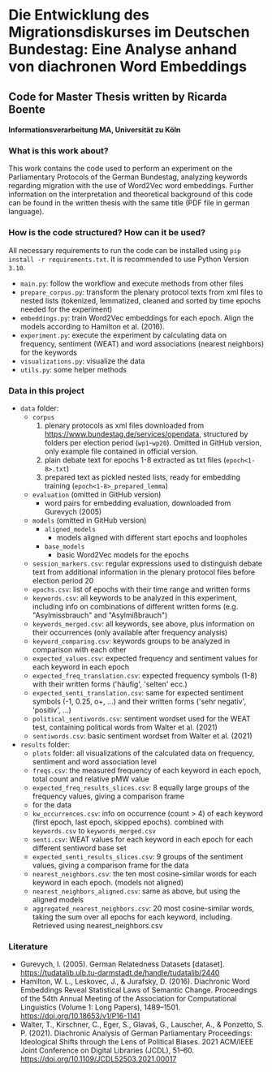 # Die Entwicklung des Migrationsdiskurses im Deutschen Bundestag: Eine Analyse anhand von diachronen Word Embeddings
## Code for Master Thesis written by Ricarda Boente
#### Informationsverarbeitung MA, Universität zu Köln

### What is this work about?
This work contains the code used to perform an experiment on the Parliamentary Protocols of the German Bundestag,
analyzing keywords regarding migration with the use of Word2Vec word embeddings.
Further information on the interpretation and theoretical background of this code can be found in the written thesis 
with the same title (PDF file in german language).

### How is the code structured? How can it be used?
All necessary requirements to run the code can be installed using ```pip install -r requirements.txt```. 
It is recommended to use Python Version ```3.10```.

- ```main.py```: follow the workflow and execute methods from other files
- ```prepare_corpus.py```: transform the plenary protocol texts from xml files to nested lists (tokenized, lemmatized, 
cleaned and sorted by time epochs needed for the experiment)
- ```embeddings.py```: train Word2Vec embeddings for each epoch. Align the models according to Hamilton et al. (2016).
- ```experiment.py```: execute the experiment by calculating data on frequency, sentiment (WEAT) and word associations 
(nearest neighbors) for the keywords
- ```visualizations.py```: visualize the data
- ```utils.py```: some helper methods
### Data in this project
- ```data``` folder:
  - ```corpus```
    1. plenary protocols as xml files downloaded from https://www.bundestag.de/services/opendata, structured by folders per 
    election period (```wp1```-```wp20```). Omitted in GitHub version, only example file contained in official version.
    2. plain debate text for epochs 1-8 extracted as txt files (```epoch<1-8>.txt```)
    3. prepared text as pickled nested lists, ready for embedding training (```epoch<1-8>_prepared_lemma```)
  - ```evaluation``` (omitted in GitHub version)
    - word pairs for embedding evaluation, downloaded from Gurevych (2005)
  - ```models``` (omitted in GitHub version)
    - ```aligned_models```
      - models aligned with different start epochs and loopholes
    - ```base_models```
      - basic Word2Vec models for the epochs
  - ```session_markers.csv```: regular expressions used to distinguish debate text from additional information in the 
  plenary protocol files before election period 20
  - ```epochs.csv```: list of epochs with their time range and written forms
  - ```keywords.csv```: all keywords to be analyzed in this experiment, including info on combinations of 
  different written forms (e.g. "Asylmissbrauch" and "Asylmißbrauch")
  - ```keywords_merged.csv```: all keywords, see above, plus information on their occurrences (only available 
  after frequency analysis)
  - ```keyword_comparing.csv```: keywords groups to be analyzed in comparison with each other
  - ```expected_values.csv```: expected frequency and sentiment values for each keyword in each epoch
  - ```expected_freq_translation.csv```: expected frequency symbols (1-8) with their written forms 
  ('häufig', 'selten' ecc.)
  - ```expected_senti_translation.csv```: same for expected sentiment symbols (-1, 0.25, o+, ...) and their written 
  forms ('sehr negativ', 'positiv', ...)
  - ```political_sentiwords.csv```: sentiment wordset used for the WEAT test, containing political words 
  from Walter et al. (2021)
  - ```sentiwords.csv```: basic sentiment wordset from Walter et al. (2021)
- ```results``` folder:
  - ```plots``` folder: all visualizations of the calculated data on frequency, sentiment and word association level 
  - ```freqs.csv```: the measured frequency of each keyword in each epoch, total count and relative pMW value
  - ```expected_freq_results_slices.csv```: 8 equally large groups of the frequency values, giving a comparison frame 
  - for the data
  - ```kw_occurrences.csv```: info on occurrence (count > 4) of each keyword (first epoch, last epoch, skipped epochs).
  combined with ```keywords.csv``` to ```keywords_merged.csv``` 
  - ```senti.csv```: WEAT values for each keyword in each epoch for each different sentiword base set
  - ```expected_senti_results_slices.csv```: 9 groups of the sentiment values, giving a comparison frame for 
  the data  
  - ```nearest_neighbors.csv```: the ten most cosine-similar words for each keyword in each epoch. (models not aligned)
  - ```nearest_neighbors_aligned.csv```: same as above, but using the aligned models
  - ```aggregated_nearest_neighbors.csv```: 20 most cosine-similar words, taking the sum over all epochs for 
  each keyword, including. Retrieved using nearest_neighbors.csv

### Literature
- Gurevych, I. (2005). German Relatedness Datasets [dataset]. 
https://tudatalib.ulb.tu-darmstadt.de/handle/tudatalib/2440
- Hamilton, W. L., Leskovec, J., & Jurafsky, D. (2016). Diachronic Word Embeddings Reveal Statistical Laws of Semantic 
Change. Proceedings of the 54th Annual Meeting of the Association for Computational Linguistics (Volume 1: Long Papers),
1489–1501. https://doi.org/10.18653/v1/P16-1141
- Walter, T., Kirschner, C., Eger, S., Glavaš, G., Lauscher, A., & Ponzetto, S. P. (2021). Diachronic Analysis of German
Parliamentary Proceedings: Ideological Shifts through the Lens of Political Biases. 2021 ACM/IEEE Joint Conference on 
Digital Libraries (JCDL), 51–60. https://doi.org/10.1109/JCDL52503.2021.00017


